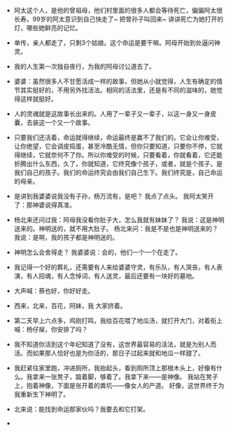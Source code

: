 - 阿太这个人，是他的曾祖母，他们村里面的很多人都会等待死亡，偏偏阿太很长寿。99岁的阿太意识到自己快走了~ 把曾孙子叫回来~ 讲讲死亡为她打开的灯，哪些她鲜亮的记忆。
- 单传，亲人都走了，只剩3个姑娘。这个命运是要干嘛。阿母开始到处逼问神灵。
- 我的人生第一次独自夜行，为我的阿母讨公道去了。
- 婆婆：虽然很多人不甘愿活成一样的故事，但她从小就觉得，人生有确定的情节其实挺好的，不用另外找活法。相同的活法里，还是有不同的滋味的，她觉得这样就挺好。
- 人的灵魂就是这故事长出来的。人用了一辈子又一辈子，以这一身又一身皮囊，去装这一个又一个故事。
- 只要我们还活着，命运就得继续，命运最终是赢不了我们的。它会让你难受，让你绝望，它会调皮捣蛋，甚至冷酷无情，但你只要知道，只要你不停，它就得继续，它就奈何不了你。所以你难受的时候，只要看着，你就看着，它还能折腾出什么东西，久了，你就知道，它终究像个孩子，或者，就是个孩子，是我们自己的孩子。我们的命运终究会由我们自己生下。我们终究是，自己命运的母亲。
- 是讲到我婆婆说我没有子孙，杨万流有，是吧？
 我点了点头。
 我阿太笑开了：那神婆说得真准。
- 杨北来还问过我：阿母我没看你肚子大，怎么我就有妹妹了？
我说：这是神明送来的。神明送的，就不用大肚子。
杨北来问：我是不是也是神明送来的？
我说：是啊，我的孩子都是神明送的。

- 神明怎么会舍得走？
我婆婆说：会的，他们一个一个在走了。


- 我记得一个好的葬礼，还需要有人来给婆婆守灵，有乐队，有人哭丧，有人表演，有人招魂，有人念悼词，有人送灵，最后还要有一块好的墓地。
- 大声喊：蔡也好，你好好走。
- 西来，北来，百花，阿妹，我 大家挤着。

- 第二天早上六点多，鸡刚打鸣，我给百花喂了地瓜汤，就打开大门，对着街上喊：杨仔屎，你安排了吗？

- 我不知道你活到这个年纪知道了没有，这世界最容易的活法，就是为别人而活。而如果那人恰好也是为你活的，那日子过起来就和地瓜一样甜了。
- 我赶紧往家里跑，冲进厕所，我抬起头，看到厕所顶上那根木头上，好像有什么。我拿来一张凳子，踮着脚，够着了。我拿下来——是神像。
我站在凳子上，抱着神像，下面是张开着的粪坑——像女人的产道。
好像，这世界终于为我重新生下神明了。
- 北来说：能找到命运那家伙吗？我要去和它打架。
- 